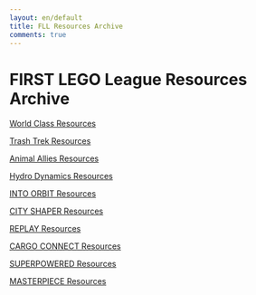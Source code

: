 ```yaml
---
layout: en/default
title: FLL Resources Archive
comments: true
---
```


<div class="container">



<h1>FIRST LEGO League Resources Archive</h1>

<p> <a href="{{ site.baseurl }}/Resources/2014" class="btn btn-primary" role="button">World Class Resources</a></p>
<p> <a href="{{ site.baseurl }}/Resources/2015" class="btn btn-success" role="button">Trash Trek Resources</a></p>
<p> <a href="{{ site.baseurl }}/Resources/2016" class="btn btn-warning" role="button">Animal Allies Resources</a></p>
<p> <a href="{{ site.baseurl }}/Resources/2017" class="btn btn-info" role="button">Hydro Dynamics Resources</a></p>
<p> <a href="{{ site.baseurl }}/Resources/2018" class="btn btn-danger" role="button">INTO ORBIT Resources</a></p>
<p> <a href="{{ site.baseurl }}/Resources/2019" class="btn btn-primary" role="button">CITY SHAPER Resources</a></p>
<p> <a href="{{ site.baseurl }}/Resources/2020" class="btn btn-success" role="button">REPLAY Resources</a></p>
<p> <a href="{{ site.baseurl }}/Resources/2021" class="btn btn-warning" role="button">CARGO CONNECT Resources</a></p>
<p> <a href="{{ site.baseurl }}/Resources/2022" class="btn btn-info" role="button">SUPERPOWERED Resources</a></p>
<p> <a href="{{ site.baseurl }}/Resources/2023" class="btn btn-info" role="button">MASTERPIECE Resources</a></p>

</div>
